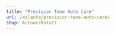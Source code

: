 ```yaml
---
title: "Precision Tune Auto Care"
url: /atlanta/precision-tune-auto-care/
shop: Autowerkstatt
---
```

